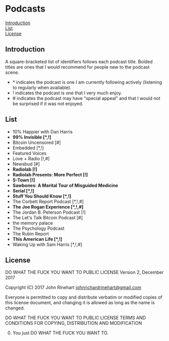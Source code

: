 # Podcasts
[Introduction](#introduction)  
[List](#list)  
[License](#license)

## Introduction
A square-bracketed list of identifiers follows each podcast title. Bolded titles
are ones that I would recommend for people new to the podcast scene.

 * \* indicates the podcast is one I am currently following actively (listening to regularly when available).  
 * ! indicates the podcast is one that I very much enjoy.  
 * \# indicates the podcast may have "special appeal" and that I would not be surprised if it was not enjoyed.  

## List

 * 10% Happier with Dan Harris
 * __99% Invisible [\*,!]__
 * Bitcoin Uncensored [#]
 * Embedded [\*,!]
 * Featured Voices
 * Love + Radio [!,#]
 * Newsbud [#]
 * __Radiolab [!]__
 * __Radiolab Presents: More Perfect [!]__
 * __S-Town [!]__
 * __Sawbones: A Marital Tour of Misguided Medicine__
 * __Serial [\*,!]__
 * __Stuff You Should Know [\*,!]__
 * The Corbett Report Podcast [\*,!,#]
 * __The Joe Rogan Experience [\*,!,#]__
 * The Jordan B. Peterson Podcast [!]
 * The Let's Talk Bitcoin Podcast [#]
 * the memory palace
 * The Psychology Podcast
 * The Rubin Report
 * __This American Life [\*,!]__
 * Waking Up with Sam Harris [\*,!,#]

## License
DO WHAT THE FUCK YOU WANT TO PUBLIC LICENSE 
Version 2, December 2017 

Copyright (C) 2017 John Rinehart <johnrichardrinehart@gmail.com>

Everyone is permitted to copy and distribute verbatim or modified 
copies of this license document, and changing it is allowed as long 
as the name is changed. 

DO WHAT THE FUCK YOU WANT TO PUBLIC LICENSE 
TERMS AND CONDITIONS FOR COPYING, DISTRIBUTION AND MODIFICATION 

0. You just DO WHAT THE FUCK YOU WANT TO.
